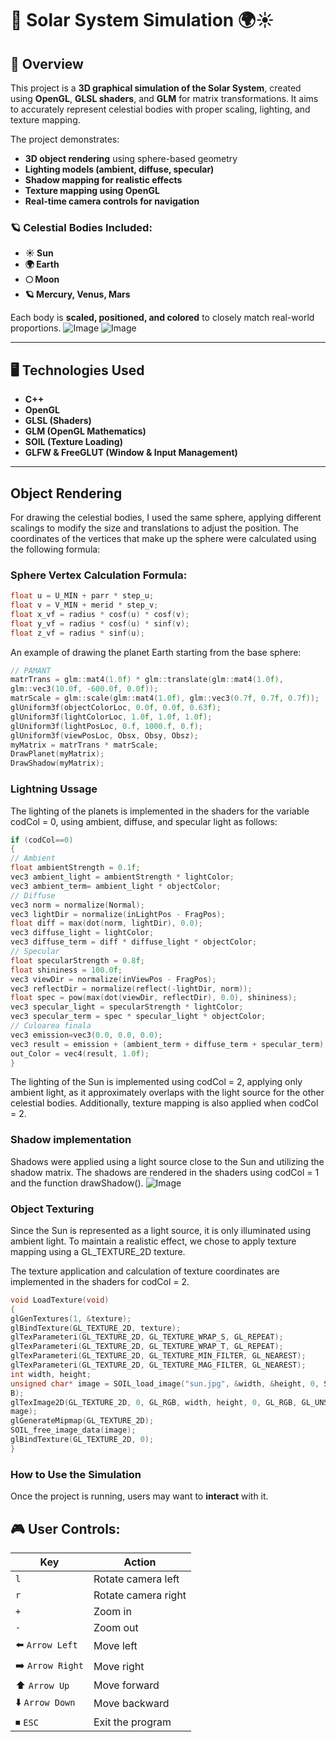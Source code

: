 # 🌌 Solar System Simulation 🌍☀️  

## 🚀 Overview  
This project is a **3D graphical simulation of the Solar System**, created using **OpenGL**, **GLSL shaders**, and **GLM** for matrix transformations. It aims to accurately represent celestial bodies with proper scaling, lighting, and texture mapping.

The project demonstrates:
-  **3D object rendering** using sphere-based geometry  
-  **Lighting models (ambient, diffuse, specular)**
-  **Shadow mapping for realistic effects**
-  **Texture mapping using OpenGL**
-  **Real-time camera controls for navigation**

### 🪐 Celestial Bodies Included:
- **☀ Sun**
- **🌍 Earth**
- **🌕 Moon**
- **🪐 Mercury, Venus, Mars**  

Each body is **scaled, positioned, and colored** to closely match real-world proportions.
![Image](https://github.com/user-attachments/assets/da89b20f-9cf3-4d6c-b0b6-b1424ec04289)
![Image](https://github.com/user-attachments/assets/22b91959-044e-46f1-a9dc-bd92ea1ef633)

---

## 🖥️ Technologies Used
- **C++**
- **OpenGL**
- **GLSL (Shaders)**
- **GLM (OpenGL Mathematics)**
- **SOIL (Texture Loading)**
- **GLFW & FreeGLUT (Window & Input Management)**

---

## Object Rendering
For drawing the celestial bodies, I used the same sphere, applying different scalings to modify the size and translations to adjust the position.
The coordinates of the vertices that make up the sphere were calculated using the following formula:
### Sphere Vertex Calculation Formula:
```cpp
float u = U_MIN + parr * step_u;
float v = V_MIN + merid * step_v;
float x_vf = radius * cosf(u) * cosf(v);
float y_vf = radius * cosf(u) * sinf(v);
float z_vf = radius * sinf(u);
```

An example of drawing the planet Earth starting from the base sphere:
```cpp
// PAMANT
matrTrans = glm::mat4(1.0f) * glm::translate(glm::mat4(1.0f),
glm::vec3(10.0f, -600.0f, 0.0f));
matrScale = glm::scale(glm::mat4(1.0f), glm::vec3(0.7f, 0.7f, 0.7f));
glUniform3f(objectColorLoc, 0.0f, 0.0f, 0.63f);
glUniform3f(lightColorLoc, 1.0f, 1.0f, 1.0f);
glUniform3f(lightPosLoc, 0.f, 1000.f, 0.f);
glUniform3f(viewPosLoc, Obsx, Obsy, Obsz);
myMatrix = matrTrans * matrScale;
DrawPlanet(myMatrix);
DrawShadow(myMatrix);
```

### Lightning Ussage
The lighting of the planets is implemented in the shaders for the variable codCol = 0, using ambient, diffuse, and specular light as follows:

```cpp
if (codCol==0)
{
// Ambient
float ambientStrength = 0.1f;
vec3 ambient_light = ambientStrength * lightColor;
vec3 ambient_term= ambient_light * objectColor;
// Diffuse
vec3 norm = normalize(Normal);
vec3 lightDir = normalize(inLightPos - FragPos);
float diff = max(dot(norm, lightDir), 0.0);
vec3 diffuse_light = lightColor;
vec3 diffuse_term = diff * diffuse_light * objectColor;
// Specular
float specularStrength = 0.8f;
float shininess = 100.0f;
vec3 viewDir = normalize(inViewPos - FragPos);
vec3 reflectDir = normalize(reflect(-lightDir, norm));
float spec = pow(max(dot(viewDir, reflectDir), 0.0), shininess);
vec3 specular_light = specularStrength * lightColor;
vec3 specular_term = spec * specular_light * objectColor;
// Culoarea finala
vec3 emission=vec3(0.0, 0.0, 0.0);
vec3 result = emission + (ambient_term + diffuse_term + specular_term);
out_Color = vec4(result, 1.0f);
}
```
The lighting of the Sun is implemented using codCol = 2, applying only ambient light, as it approximately overlaps with the light source for the other celestial bodies.
Additionally, texture mapping is also applied when codCol = 2.
### Shadow implementation
Shadows were applied using a light source close to the Sun and utilizing the shadow matrix.
The shadows are rendered in the shaders using codCol = 1 and the function drawShadow().
![Image](https://github.com/user-attachments/assets/f1134096-1bcd-4660-9ad3-ed1509d77968)

### Object Texturing
Since the Sun is represented as a light source, it is only illuminated using ambient light.
To maintain a realistic effect, we chose to apply texture mapping using a GL_TEXTURE_2D texture.

The texture application and calculation of texture coordinates are implemented in the shaders for codCol = 2.
```cpp
void LoadTexture(void)
{
glGenTextures(1, &texture);
glBindTexture(GL_TEXTURE_2D, texture);
glTexParameteri(GL_TEXTURE_2D, GL_TEXTURE_WRAP_S, GL_REPEAT);
glTexParameteri(GL_TEXTURE_2D, GL_TEXTURE_WRAP_T, GL_REPEAT);
glTexParameteri(GL_TEXTURE_2D, GL_TEXTURE_MIN_FILTER, GL_NEAREST);
glTexParameteri(GL_TEXTURE_2D, GL_TEXTURE_MAG_FILTER, GL_NEAREST);
int width, height;
unsigned char* image = SOIL_load_image("sun.jpg", &width, &height, 0, SOIL_LOAD_RG
B);
glTexImage2D(GL_TEXTURE_2D, 0, GL_RGB, width, height, 0, GL_RGB, GL_UNSIGNED_BYTE, i
mage);
glGenerateMipmap(GL_TEXTURE_2D);
SOIL_free_image_data(image);
glBindTexture(GL_TEXTURE_2D, 0);
}
```
### How to Use the Simulation
Once the project is running, users may want to **interact** with it.  

## 🎮 User Controls:
| Key         | Action                  |
|------------|--------------------------|
| `l`        | Rotate camera left        |
| `r`        | Rotate camera right       |
| `+`        | Zoom in                   |
| `-`        | Zoom out                  |
| ⬅️ `Arrow Left`  | Move left               |
| ➡️ `Arrow Right` | Move right              |
| ⬆️ `Arrow Up`  | Move forward             |
| ⬇️ `Arrow Down` | Move backward           |
| ⏹ `ESC`      | Exit the program          |


